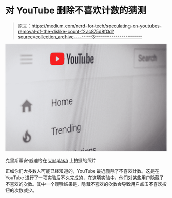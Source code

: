 # 对 YouTube 删除不喜欢计数的猜测

> 原文：<https://medium.com/nerd-for-tech/speculating-on-youtubes-removal-of-the-dislike-count-f2ac875d8f0d?source=collection_archive---------3----------------------->

![](img/07a8b83d7426b5f9cece6daff2ae26eb.png)

克里斯蒂安·威迪格在 [Unsplash](https://unsplash.com?utm_source=medium&utm_medium=referral) 上拍摄的照片

正如你们大多数人可能已经知道的，YouTube 最近删除了不喜欢计数。这是在 YouTube 进行了一项实验后不久完成的，在这项实验中，他们对某些用户隐藏了不喜欢的次数。其中一个观察结果是，隐藏不喜欢的次数会导致用户点击不喜欢按钮的次数减少。